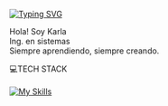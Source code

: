 <a href="https://git.io/typing-svg"><img src="https://readme-typing-svg.demolab.com?font=Roboto+Condensed&weight=600&pause=1000&color=F791E0&width=435&lines=%E2%9C%A8+Creadora+de+c%C3%B3digo+con+estilo.;Mezclo+l%C3%B3gica+y+creatividad;para+hacer+magia+digital.;%F0%9F%92%A1+Siempre+aprendiendo%2C+siempre+creando;Tech+with+a+touch+of+flair." alt="Typing SVG" /></a>

Hola! Soy Karla <br>
Ing. en sistemas <br>
Siempre aprendiendo, siempre creando.

💻TECH STACK <br><br>
[![My Skills](https://skillicons.dev/icons?i=html,css,tailwind,bootstrap,vscode,js,eclipse,java,cpp,matlab,figma,maven,postman)](https://skillicons.dev)
